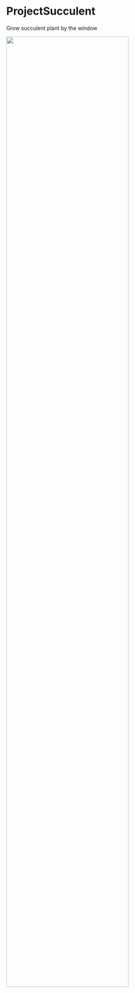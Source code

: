 # ProjectSucculent
Grow succulent plant by the window

<img src="https://img1.daumcdn.net/thumb/R1280x0/?scode=mtistory2&fname=https%3A%2F%2Fk.kakaocdn.net%2Fdn%2Fbh52Ty%2FbtqCzA5GAWG%2FYvir0PhRClvRerd8VlokrK%2Fimg.png" height="80%">
